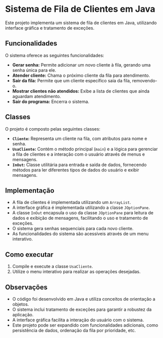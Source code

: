 # Sistema de Fila de Clientes em Java

Este projeto implementa um sistema de fila de clientes em Java, utilizando interface gráfica e tratamento de exceções.

## Funcionalidades

O sistema oferece as seguintes funcionalidades:

* **Gerar senha:** Permite adicionar um novo cliente à fila, gerando uma senha única para ele.
* **Atender cliente:** Chama o próximo cliente da fila para atendimento.
* **Sair da fila:** Permite que um cliente específico saia da fila, removendo-o.
* **Mostrar clientes não atendidos:** Exibe a lista de clientes que ainda aguardam atendimento.
* **Sair do programa:** Encerra o sistema.

## Classes

O projeto é composto pelas seguintes classes:

* **`Cliente`:** Representa um cliente na fila, com atributos para nome e senha.
* **`UsaCliente`:** Contém o método principal (`main`) e a lógica para gerenciar a fila de clientes e a interação com o usuário através de menus e mensagens.
* **`InOut`:** Classe utilitária para entrada e saída de dados, fornecendo métodos para ler diferentes tipos de dados do usuário e exibir mensagens.

## Implementação

* A fila de clientes é implementada utilizando um `ArrayList`.
* A interface gráfica é implementada utilizando a classe `JOptionPane`.
* A classe `InOut` encapsula o uso da classe `JOptionPane` para leitura de dados e exibição de mensagens, facilitando o uso e tratamento de exceções.
* O sistema gera senhas sequenciais para cada novo cliente.
* As funcionalidades do sistema são acessíveis através de um menu interativo.

## Como executar

1. Compile e execute a classe `UsaCliente`.
2. Utilize o menu interativo para realizar as operações desejadas.

## Observações

* O código foi desenvolvido em Java e utiliza conceitos de orientação a objetos.
* O sistema inclui tratamento de exceções para garantir a robustez da aplicação.
* A interface gráfica facilita a interação do usuário com o sistema.
* Este projeto pode ser expandido com funcionalidades adicionais, como persistência de dados, ordenação da fila por prioridade, etc.
